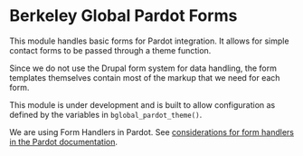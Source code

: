 # Berkeley Global Pardot Forms

This module handles basic forms for Pardot integration. It allows for simple contact forms to be passed through a theme function.

Since we do not use the Drupal form system for data handling, the form templates themselves contain most of the markup that we need for each form.

This module is under development and is built to allow configuration as defined by the variables in `bglobal_pardot_theme()`.

We are using Form Handlers in Pardot. See [considerations for form handlers in the Pardot documentation](https://help.salesforce.com/articleView?id=pardot_considerations_for_using_form_handlers.htm&type=0).
